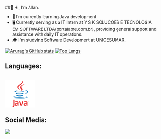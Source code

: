##👋 Hi, I’m Allan.

- 🌱 I’m currently learning Java development
- 🖥️ Currently serving as a IT Intern at Y S K SOLUCOES E TECNOLOGIA EM SOFTWARE LTDA(portalabre.com.br), providing general support and assistance with daily IT operations.
- 🎓 I'm studying Software Development at UNICESUMAR.

[![Anurag's GitHub stats](https://github-readme-stats.vercel.app/api?username=allanp93&theme=highcontrast&show_icons=true)](https://github.com/anuraghazra/github-readme-stats)
[![Top Langs](https://github-readme-stats.vercel.app/api/top-langs/?username=allanp93&theme=highcontrast)](https://github.com/anuraghazra/github-readme-stats)

## Languages:
<div style="display: inline_block"><br>
  <img align="center" height="90" width="100" src="https://raw.githubusercontent.com/devicons/devicon/master/icons/java/java-original-wordmark.svg">
</div>
 
 ## Social Media: 

<div>
  <a href="https://instagram.com/allandmariaa" target="_blank"><img src="https://img.shields.io/badge/-Instagram-%23E4405F?style=for-the-badge&logo=instagram&logoColor=white" target="_blank"></a>
</div>
  
